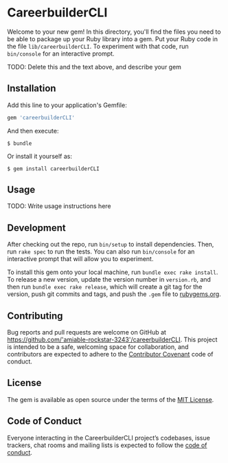# CareerbuilderCLI

Welcome to your new gem! In this directory, you'll find the files you need to be able to package up your Ruby library into a gem. Put your Ruby code in the file `lib/careerbuilderCLI`. To experiment with that code, run `bin/console` for an interactive prompt.

TODO: Delete this and the text above, and describe your gem

## Installation

Add this line to your application's Gemfile:

```ruby
gem 'careerbuilderCLI'
```

And then execute:

    $ bundle

Or install it yourself as:

    $ gem install careerbuilderCLI

## Usage

TODO: Write usage instructions here

## Development

After checking out the repo, run `bin/setup` to install dependencies. Then, run `rake spec` to run the tests. You can also run `bin/console` for an interactive prompt that will allow you to experiment.

To install this gem onto your local machine, run `bundle exec rake install`. To release a new version, update the version number in `version.rb`, and then run `bundle exec rake release`, which will create a git tag for the version, push git commits and tags, and push the `.gem` file to [rubygems.org](https://rubygems.org).

## Contributing

Bug reports and pull requests are welcome on GitHub at https://github.com/'amiable-rockstar-3243'/careerbuilderCLI. This project is intended to be a safe, welcoming space for collaboration, and contributors are expected to adhere to the [Contributor Covenant](http://contributor-covenant.org) code of conduct.

## License

The gem is available as open source under the terms of the [MIT License](https://opensource.org/licenses/MIT).

## Code of Conduct

Everyone interacting in the CareerbuilderCLI project’s codebases, issue trackers, chat rooms and mailing lists is expected to follow the [code of conduct](https://github.com/'amiable-rockstar-3243'/careerbuilderCLI/blob/master/CODE_OF_CONDUCT.md).
